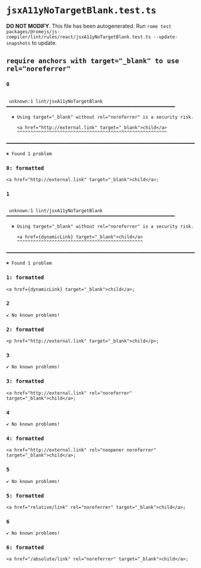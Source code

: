 # `jsxA11yNoTargetBlank.test.ts`

**DO NOT MODIFY**. This file has been autogenerated. Run `rome test packages/@romejs/js-compiler/lint/rules/react/jsxA11yNoTargetBlank.test.ts --update-snapshots` to update.

## `require anchors with target="_blank" to use rel="noreferrer"`

### `0`

```

 unknown:1 lint/jsxA11yNoTargetBlank ━━━━━━━━━━━━━━━━━━━━━━━━━━━━━━━━━━━━━━━━━━━━━━━━━━━━━━━━━━━━━━━

  ✖ Using target="_blank" without rel="noreferrer" is a security risk.

    <a href="http://external.link" target="_blank">child</a>
    ^^^^^^^^^^^^^^^^^^^^^^^^^^^^^^^^^^^^^^^^^^^^^^^^^^^^^^^^

━━━━━━━━━━━━━━━━━━━━━━━━━━━━━━━━━━━━━━━━━━━━━━━━━━━━━━━━━━━━━━━━━━━━━━━━━━━━━━━━━━━━━━━━━━━━━━━━━━━━

✖ Found 1 problem

```

### `0: formatted`

```
<a href="http://external.link" target="_blank">child</a>;

```

### `1`

```

 unknown:1 lint/jsxA11yNoTargetBlank ━━━━━━━━━━━━━━━━━━━━━━━━━━━━━━━━━━━━━━━━━━━━━━━━━━━━━━━━━━━━━━━

  ✖ Using target="_blank" without rel="noreferrer" is a security risk.

    <a href={dynamicLink} target="_blank">child</a>
    ^^^^^^^^^^^^^^^^^^^^^^^^^^^^^^^^^^^^^^^^^^^^^^^

━━━━━━━━━━━━━━━━━━━━━━━━━━━━━━━━━━━━━━━━━━━━━━━━━━━━━━━━━━━━━━━━━━━━━━━━━━━━━━━━━━━━━━━━━━━━━━━━━━━━

✖ Found 1 problem

```

### `1: formatted`

```
<a href={dynamicLink} target="_blank">child</a>;

```

### `2`

```
✔ No known problems!

```

### `2: formatted`

```
<p href="http://external.link" target="_blank">child</p>;

```

### `3`

```
✔ No known problems!

```

### `3: formatted`

```
<a href="http://external.link" rel="noreferrer" target="_blank">child</a>;

```

### `4`

```
✔ No known problems!

```

### `4: formatted`

```
<a href="http://external.link" rel="noopener noreferrer" target="_blank">child</a>;

```

### `5`

```
✔ No known problems!

```

### `5: formatted`

```
<a href="relative/link" rel="noreferrer" target="_blank">child</a>;

```

### `6`

```
✔ No known problems!

```

### `6: formatted`

```
<a href="/absolute/link" rel="noreferrer" target="_blank">child</a>;

```
